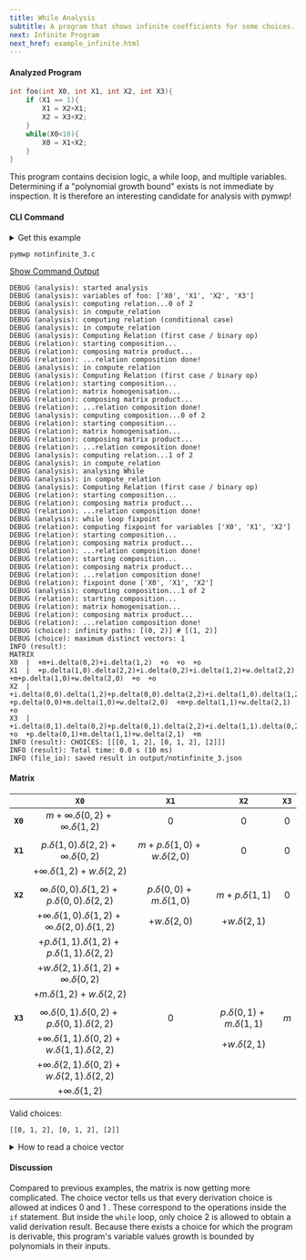 ```yaml
---
title: While Analysis
subtitle: A program that shows infinite coefficients for some choices.
next: Infinite Program
next_href: example_infinite.html
---
```


#### Analyzed Program

```c
int foo(int X0, int X1, int X2, int X3){
    if (X1 == 1){
        X1 = X2+X1;
        X2 = X3+X2;
    }
    while(X0<10){
        X0 = X1+X2;
    }
}
```

This program contains decision logic, a while loop, and multiple variables.
Determining if a "polynomial growth bound" exists is not immediate by inspection.
It is therefore an interesting candidate for analysis with pymwp!


#### CLI Command

<details>
<summary>Get this example</summary>

```console
wget https://raw.githubusercontent.com/statycc/pymwp/main/c_files/not_infinite/notinfinite_3.c
```
</details>

```console
pymwp notinfinite_3.c
```

<p>
  <a class="btn btn-outline-secondary" data-bs-toggle="collapse"
    href="#outputLog" role="button" aria-expanded="false"
    aria-controls="outputLog">
    Show Command Output
  </a>
</p>
<div class="collapse" id="outputLog"><div class="card card-body">

```
DEBUG (analysis): started analysis
DEBUG (analysis): variables of foo: ['X0', 'X1', 'X2', 'X3']
DEBUG (analysis): computing relation...0 of 2
DEBUG (analysis): in compute_relation
DEBUG (analysis): computing relation (conditional case)
DEBUG (analysis): in compute_relation
DEBUG (analysis): Computing Relation (first case / binary op)
DEBUG (relation): starting composition...
DEBUG (relation): composing matrix product...
DEBUG (relation): ...relation composition done!
DEBUG (analysis): in compute_relation
DEBUG (analysis): Computing Relation (first case / binary op)
DEBUG (relation): starting composition...
DEBUG (relation): matrix homogenisation...
DEBUG (relation): composing matrix product...
DEBUG (relation): ...relation composition done!
DEBUG (analysis): computing composition...0 of 2
DEBUG (relation): starting composition...
DEBUG (relation): matrix homogenisation...
DEBUG (relation): composing matrix product...
DEBUG (relation): ...relation composition done!
DEBUG (analysis): computing relation...1 of 2
DEBUG (analysis): in compute_relation
DEBUG (analysis): analysing While
DEBUG (analysis): in compute_relation
DEBUG (analysis): Computing Relation (first case / binary op)
DEBUG (relation): starting composition...
DEBUG (relation): composing matrix product...
DEBUG (relation): ...relation composition done!
DEBUG (analysis): while loop fixpoint
DEBUG (relation): computing fixpoint for variables ['X0', 'X1', 'X2']
DEBUG (relation): starting composition...
DEBUG (relation): composing matrix product...
DEBUG (relation): ...relation composition done!
DEBUG (relation): starting composition...
DEBUG (relation): composing matrix product...
DEBUG (relation): ...relation composition done!
DEBUG (relation): fixpoint done ['X0', 'X1', 'X2']
DEBUG (analysis): computing composition...1 of 2
DEBUG (relation): starting composition...
DEBUG (relation): matrix homogenisation...
DEBUG (relation): composing matrix product...
DEBUG (relation): ...relation composition done!
DEBUG (choice): infinity paths: [(0, 2)] # [(1, 2)]
DEBUG (choice): maximum distinct vectors: 1
INFO (result): 
MATRIX
X0  |  +m+i.delta(0,2)+i.delta(1,2)  +o  +o  +o
X1  |  +p.delta(1,0).delta(2,2)+i.delta(0,2)+i.delta(1,2)+w.delta(2,2)  +m+p.delta(1,0)+w.delta(2,0)  +o  +o
X2  |  +i.delta(0,0).delta(1,2)+p.delta(0,0).delta(2,2)+i.delta(1,0).delta(1,2)+i.delta(2,0).delta(1,2)+p.delta(1,1).delta(1,2)+p.delta(1,1).delta(2,2)+w.delta(2,1).delta(1,2)+i.delta(0,2)+m.delta(1,2)+w.delta(2,2)  +p.delta(0,0)+m.delta(1,0)+w.delta(2,0)  +m+p.delta(1,1)+w.delta(2,1)  +o
X3  |  +i.delta(0,1).delta(0,2)+p.delta(0,1).delta(2,2)+i.delta(1,1).delta(0,2)+w.delta(1,1).delta(2,2)+i.delta(2,1).delta(0,2)+w.delta(2,1).delta(2,2)+i.delta(1,2)  +o  +p.delta(0,1)+m.delta(1,1)+w.delta(2,1)  +m
INFO (result): CHOICES: [[[0, 1, 2], [0, 1, 2], [2]]]
INFO (result): Total time: 0.0 s (10 ms)
INFO (file_io): saved result in output/notinfinite_3.json
```
</div></div>

#### Matrix

|          |                               `X0`                               |              `X1`               |             `X2`              | `X3` |
|----------|:----------------------------------------------------------------:|:-------------------------------:|:-----------------------------:|:----:|
| **`X0`** |            $m+\infty.\delta(0,2)+\infty.\delta(1,2)$             |               $0$               |              $0$              | $0$  |
|          |                                                                  |                                 |                               |      |
| **`X1`** |          $p.\delta(1,0).\delta(2,2)+\infty.\delta(0,2)$          | $m+p.\delta(1,0)+w.\delta(2,0)$ |              $0$              | $0$  |
|          |               $+\infty.\delta(1,2)+w.\delta(2,2)$                |                                 |                               |
|          |                                                                  |                                 |                               |      |
| **`X2`** |    $\infty.\delta(0,0).\delta(1,2)+p.\delta(0,0).\delta(2,2)$    |  $p.\delta(0,0)+m.\delta(1,0)$  |       $m+p.\delta(1,1)$       | $0$  |
|          | $+\infty.\delta(1,0).\delta(1,2)+\infty.\delta(2,0).\delta(1,2)$ |        $+w.\delta(2,0)$         |       $+w.\delta(2,1)$        |
|          |      $+p.\delta(1,1).\delta(1,2)+p.\delta(1,1).\delta(2,2)$      |                                 |                               |
|          |         $+w.\delta(2,1).\delta(1,2)+\infty.\delta(0,2)$          |                                 |                               |
|          |                  $+m.\delta(1,2)+w.\delta(2,2)$                  |                                 |                               |
|          |                                                                  |                                 |                               |      |
| **`X3`** |    $\infty.\delta(0,1).\delta(0,2)+p.\delta(0,1).\delta(2,2)$    |               $0$               | $p.\delta(0,1)+m.\delta(1,1)$ | $m$  |
|          |   $+\infty.\delta(1,1).\delta(0,2)+w.\delta(1,1).\delta(2,2)$    |                                 |       $+w.\delta(2,1)$        |
|          |   $+\infty.\delta(2,1).\delta(0,2)+w.\delta(2,1).\delta(2,2)$    |                                 |                               |
|          |                      $+\infty.\delta(1,2)$                       |                                 |                               |

Valid choices:

```
[[0, 1, 2], [0, 1, 2], [2]]
```

<details>
<summary>How to read a choice vector</summary>

<pre>

choices:    ↓  ↓  ↓    ↓  ↓  ↓    ↓
          [[0, 1, 2], [0, 1, 2], [2]]
           └───────┘  └───────┘  └─┘
index:         0          1       2

</pre>
</details>


#### Discussion

Compared to previous examples, the matrix is now getting more complicated.
The choice vector tells us that every derivation choice is allowed at indices 0 and 1 . These correspond to the operations inside the `if` statement.
But inside the `while` loop, only choice 2 is allowed to obtain a valid derivation result.
Because there exists a choice for which the program is derivable, this program's variable values growth is bounded by polynomials in their inputs.

